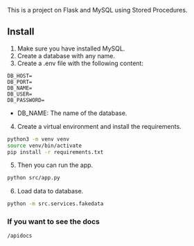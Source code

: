 This is a project on Flask and MySQL using Stored Procedures.

## Install

1. Make sure you have installed MySQL.
2. Create a database with any name.
3. Create a .env file with the following content:

```
DB_HOST=
DB_PORT=
DB_NAME=
DB_USER=
DB_PASSWORD=
```
* DB_NAME: The name of the database.

4. Create a virtual environment and install the requirements.

```bash
python3 -m venv venv
source venv/bin/activate
pip install -r requirements.txt
```

5. Then you can run the app.

```bash
python src/app.py
```

6. Load data to database.

```bash
python -m src.services.fakedata
```

### If you want to see the docs

```
/apidocs
```
